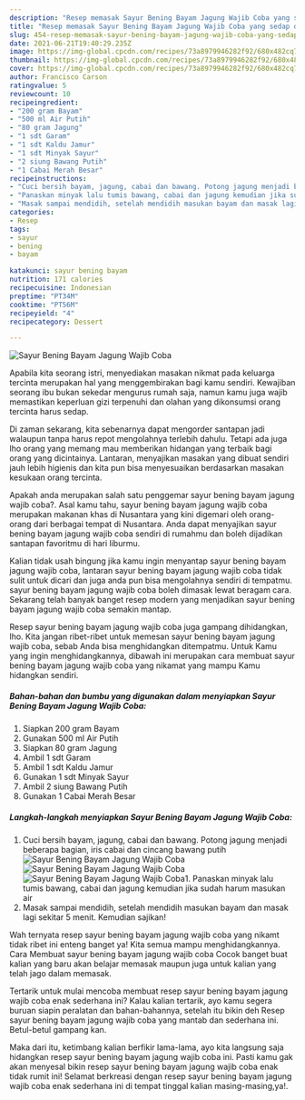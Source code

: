 ```yaml
---
description: "Resep memasak Sayur Bening Bayam Jagung Wajib Coba yang sedap dan Mudah Dibuat"
title: "Resep memasak Sayur Bening Bayam Jagung Wajib Coba yang sedap dan Mudah Dibuat"
slug: 454-resep-memasak-sayur-bening-bayam-jagung-wajib-coba-yang-sedap-dan-mudah-dibuat
date: 2021-06-21T19:40:29.235Z
image: https://img-global.cpcdn.com/recipes/73a8979946282f92/680x482cq70/sayur-bening-bayam-jagung-wajib-coba-foto-resep-utama.jpg
thumbnail: https://img-global.cpcdn.com/recipes/73a8979946282f92/680x482cq70/sayur-bening-bayam-jagung-wajib-coba-foto-resep-utama.jpg
cover: https://img-global.cpcdn.com/recipes/73a8979946282f92/680x482cq70/sayur-bening-bayam-jagung-wajib-coba-foto-resep-utama.jpg
author: Francisco Carson
ratingvalue: 5
reviewcount: 10
recipeingredient:
- "200 gram Bayam"
- "500 ml Air Putih"
- "80 gram Jagung"
- "1 sdt Garam"
- "1 sdt Kaldu Jamur"
- "1 sdt Minyak Sayur"
- "2 siung Bawang Putih"
- "1 Cabai Merah Besar"
recipeinstructions:
- "Cuci bersih bayam, jagung, cabai dan bawang. Potong jagung menjadi beberapa bagian, iris cabai dan cincang bawang putih"
- "Panaskan minyak lalu tumis bawang, cabai dan jagung kemudian jika sudah harum masukan air"
- "Masak sampai mendidih, setelah mendidih masukan bayam dan masak lagi sekitar 5 menit. Kemudian sajikan!"
categories:
- Resep
tags:
- sayur
- bening
- bayam

katakunci: sayur bening bayam 
nutrition: 171 calories
recipecuisine: Indonesian
preptime: "PT34M"
cooktime: "PT56M"
recipeyield: "4"
recipecategory: Dessert

---
```



![Sayur Bening Bayam Jagung Wajib Coba](https://img-global.cpcdn.com/recipes/73a8979946282f92/680x482cq70/sayur-bening-bayam-jagung-wajib-coba-foto-resep-utama.jpg)

Apabila kita seorang istri, menyediakan masakan nikmat pada keluarga tercinta merupakan hal yang menggembirakan bagi kamu sendiri. Kewajiban seorang ibu bukan sekedar mengurus rumah saja, namun kamu juga wajib memastikan keperluan gizi terpenuhi dan olahan yang dikonsumsi orang tercinta harus sedap.

Di zaman  sekarang, kita sebenarnya dapat mengorder santapan jadi walaupun tanpa harus repot mengolahnya terlebih dahulu. Tetapi ada juga lho orang yang memang mau memberikan hidangan yang terbaik bagi orang yang dicintainya. Lantaran, menyajikan masakan yang dibuat sendiri jauh lebih higienis dan kita pun bisa menyesuaikan berdasarkan masakan kesukaan orang tercinta. 



Apakah anda merupakan salah satu penggemar sayur bening bayam jagung wajib coba?. Asal kamu tahu, sayur bening bayam jagung wajib coba merupakan makanan khas di Nusantara yang kini digemari oleh orang-orang dari berbagai tempat di Nusantara. Anda dapat menyajikan sayur bening bayam jagung wajib coba sendiri di rumahmu dan boleh dijadikan santapan favoritmu di hari liburmu.

Kalian tidak usah bingung jika kamu ingin menyantap sayur bening bayam jagung wajib coba, lantaran sayur bening bayam jagung wajib coba tidak sulit untuk dicari dan juga anda pun bisa mengolahnya sendiri di tempatmu. sayur bening bayam jagung wajib coba boleh dimasak lewat beragam cara. Sekarang telah banyak banget resep modern yang menjadikan sayur bening bayam jagung wajib coba semakin mantap.

Resep sayur bening bayam jagung wajib coba juga gampang dihidangkan, lho. Kita jangan ribet-ribet untuk memesan sayur bening bayam jagung wajib coba, sebab Anda bisa menghidangkan ditempatmu. Untuk Kamu yang ingin menghidangkannya, dibawah ini merupakan cara membuat sayur bening bayam jagung wajib coba yang nikamat yang mampu Kamu hidangkan sendiri.

<!--inarticleads1-->

##### Bahan-bahan dan bumbu yang digunakan dalam menyiapkan Sayur Bening Bayam Jagung Wajib Coba:

1. Siapkan 200 gram Bayam
1. Gunakan 500 ml Air Putih
1. Siapkan 80 gram Jagung
1. Ambil 1 sdt Garam
1. Ambil 1 sdt Kaldu Jamur
1. Gunakan 1 sdt Minyak Sayur
1. Ambil 2 siung Bawang Putih
1. Gunakan 1 Cabai Merah Besar




<!--inarticleads2-->

##### Langkah-langkah menyiapkan Sayur Bening Bayam Jagung Wajib Coba:

1. Cuci bersih bayam, jagung, cabai dan bawang. Potong jagung menjadi beberapa bagian, iris cabai dan cincang bawang putih
<img src="https://img-global.cpcdn.com/steps/c3dbd7ff2a35a0a8/160x128cq70/sayur-bening-bayam-jagung-wajib-coba-langkah-memasak-1-foto.jpg" alt="Sayur Bening Bayam Jagung Wajib Coba"><img src="https://img-global.cpcdn.com/steps/dd9c624a9bd0c938/160x128cq70/sayur-bening-bayam-jagung-wajib-coba-langkah-memasak-1-foto.jpg" alt="Sayur Bening Bayam Jagung Wajib Coba"><img src="https://img-global.cpcdn.com/steps/5fe350ea6c2cfe7a/160x128cq70/sayur-bening-bayam-jagung-wajib-coba-langkah-memasak-1-foto.jpg" alt="Sayur Bening Bayam Jagung Wajib Coba">1. Panaskan minyak lalu tumis bawang, cabai dan jagung kemudian jika sudah harum masukan air
1. Masak sampai mendidih, setelah mendidih masukan bayam dan masak lagi sekitar 5 menit. Kemudian sajikan!




Wah ternyata resep sayur bening bayam jagung wajib coba yang nikamt tidak ribet ini enteng banget ya! Kita semua mampu menghidangkannya. Cara Membuat sayur bening bayam jagung wajib coba Cocok banget buat kalian yang baru akan belajar memasak maupun juga untuk kalian yang telah jago dalam memasak.

Tertarik untuk mulai mencoba membuat resep sayur bening bayam jagung wajib coba enak sederhana ini? Kalau kalian tertarik, ayo kamu segera buruan siapin peralatan dan bahan-bahannya, setelah itu bikin deh Resep sayur bening bayam jagung wajib coba yang mantab dan sederhana ini. Betul-betul gampang kan. 

Maka dari itu, ketimbang kalian berfikir lama-lama, ayo kita langsung saja hidangkan resep sayur bening bayam jagung wajib coba ini. Pasti kamu gak akan menyesal bikin resep sayur bening bayam jagung wajib coba enak tidak rumit ini! Selamat berkreasi dengan resep sayur bening bayam jagung wajib coba enak sederhana ini di tempat tinggal kalian masing-masing,ya!.

